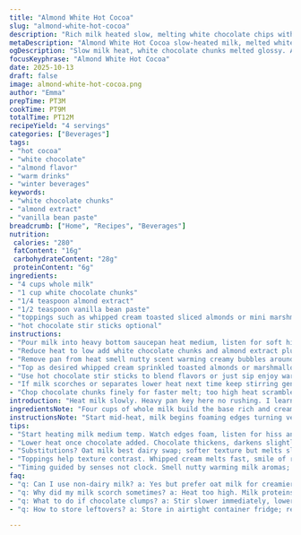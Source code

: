 ```yaml
---
title: "Almond White Hot Cocoa"
slug: "almond-white-hot-cocoa"
description: "Rich milk heated slow, melting white chocolate chips with almond extract. Creamy, nutty warmth. Topped with favorite garnishes, stirred to melt. A twist adds vanilla bean paste for depth. Watch for steam signals, smell nutty notes, catch glossy melt signs. Substitute dairy: oat milk works, though less creamy. White chocolate swapped for white chocolate chunks if needed, bars chopped fresh. Keep heat low to avoid separation, stir gently. Skip em dash, stick to commas and semicolons. Adjust timing, textures, aromas guide doneness. Serves four, total about 12 minutes. Easy tweaks, effective comfort drink that warms beyond usual cocoa routines."
metaDescription: "Almond White Hot Cocoa slow-heated milk, melted white chocolate chunks, almond and vanilla notes. Creamy warmth, easy tweaks for dairy swaps, garnished rich comfort."
ogDescription: "Slow milk heat, white chocolate chunks melted glossy. Almond extract plus vanilla bean twist. Dairy swaps ok. Whipped cream, toasted almonds, marshmallows optional. Cozy, rich taste."
focusKeyphrase: "Almond White Hot Cocoa"
date: 2025-10-13
draft: false
image: almond-white-hot-cocoa.png
author: "Emma"
prepTime: PT3M
cookTime: PT9M
totalTime: PT12M
recipeYield: "4 servings"
categories: ["Beverages"]
tags:
- "hot cocoa"
- "white chocolate"
- "almond flavor"
- "warm drinks"
- "winter beverages"
keywords:
- "white chocolate chunks"
- "almond extract"
- "vanilla bean paste"
breadcrumb: ["Home", "Recipes", "Beverages"]
nutrition: 
 calories: "280"
 fatContent: "16g"
 carbohydrateContent: "28g"
 proteinContent: "6g"
ingredients:
- "4 cups whole milk"
- "1 cup white chocolate chunks"
- "1/4 teaspoon almond extract"
- "1/2 teaspoon vanilla bean paste"
- "toppings such as whipped cream toasted sliced almonds or mini marshmallows"
- "hot chocolate stir sticks optional"
instructions:
- "Pour milk into heavy bottom saucepan heat medium, listen for soft hiss then gentle steam rising; swirl occasionally avoid skin formation"
- "Reduce heat to low add white chocolate chunks and almond extract plus vanilla bean paste; stir slowly watch chocolate melt fully glossy without clumps"
- "Remove pan from heat smell nutty scent warming creamy bubbles around edges; ladle hot cocoa into mugs"
- "Top as desired whipped cream sprinkled toasted almonds or marshmallows for texture contrast and extra richness"
- "Use hot chocolate stir sticks to blend flavors or just sip enjoy warmth and aroma"
- "If milk scorches or separates lower heat next time keep stirring gently; oat milk substitution softens texture but adds sweet flavor shift"
- "Chop chocolate chunks finely for faster melt; too high heat scrambles texture hits; patience wins every batch"
introduction: "Heat milk slowly. Heavy pan key here no rushing. I learned the hard way scorched milk smells burnt and ruins entire batch. White chocolate melts shiny and glossy edges tell when to stir in almond essence; a splash of vanilla bean paste for a twist, not too much or it overwhelms that clean nutty note. Creamy warmth builds aromas filling the room; steam soft sighs tell you it’s getting there. Garnish ideas—whipped cream, toasted almonds add crunch, marshmallows melt slower making each spoon surprise. Stir sticks? More fun than necessary, but they keep that cocoa swirl alive. Oat milk works as backup milk but expect fussier melt and sweeter taste. This version floats between classic and fresh with my adjustments; learned these tricks over many cold nights craving comfort in a cup."
ingredientsNote: "Four cups of whole milk build the base rich and creamy but if lactose intolerant grab oat or almond milk though expect less velvety texture; keep heat gentle so plant milk won’t split. White chocolate chunks are easier to melt uniformly than chips because chips often have stabilizers slowing melt; chop bars if that’s all you find. I swapped almond extract with a hint of vanilla bean paste adding complexity, no overpowering sweet notes. Toppings adapt easily to what’s on hand—whipped cream always elevates but toasted almonds add crunch and hint of smokiness; marshmallows melt unevenly but nice for lingering bites. Hot chocolate stir sticks? Fancy but functional, helping the melt. Simple base ingredients but knowing milk behavior and chocolate melt is worthy prep."
instructionsNote: "Start mid-heat, milk begins foaming edges turning velvety, swirl don’t whisk aggressively avoid skin. Lower to low when adding chocolates crucial—heat too high scrambles dairy proteins or chocolate thickens unevenly. Stir slow, watch glossy sheen develop on chocolate for full melt, no bits hiding. Add almond extract and vanilla bean paste last to prevent evaporation of aroma. Remove before milk boils; bubbles rising at edges not a rolling boil. Ladle with care; hot liquid can surprise so pre-warm mugs if possible. Toppings go on immediately or else whipped cream melts into sadness. Troubleshoot scorched milk by lowering heat and stirring with silicone spatula. Chop chocolate finely if impatient; slow melt means smoother cocoa. Practice timing by smell and sight not clock. Busy cooks can prep toppings in advance so finishing feels spontaneous."
tips:
- "Start heating milk medium temp. Watch edges foam, listen for hiss and gentle steam; swirl. Avoid whisking or aggressive moves. Skin forms easily. Patience needed; raising heat scorches milk fast. Heavy pan helps keep even heat distribution. White chocolate chunks melt evenly versus chips; fewer clumps. Chop if chunks too big. Timing is senses: aroma nutty, bubbles on edges, glossy melted chocolate. Almond extract last step; evaporates if too early."
- "Lower heat once chocolate added. Chocolate thickens, darkens slightly – no clumps allowed. Stir slow, really slow. Too fast causes break or grainy texture. Vanilla bean paste adds depth, not to overpower. Add together with almond essence but careful on heat. Remove pan before full boil. Look for creamy bubbles around edges; not rolling boil. Ladle hot – warming mugs first avoids chill shock and faster melt of cream topping."
- "Substitutions? Oat milk best dairy swap; softer texture but melts slower, sweeter finish. Almond milk less creamy, risk separation higher; keep low heat constant stir. Coconut milk heavier but alters taste markedly. If chocolate chunks not available use chips chopped small. Keep stirring even then. Watch for scorch or graininess; adjust heat down if signs appear. If sauce splits, lower heat more and stir gently. Silicone spatula recommended to scrape bottom clean."
- "Toppings help texture contrast. Whipped cream melts fast, smile of richness; toasted almonds add crunch and smoky notes, marshmallows linger bite but melt unevenly. Stir sticks fun; swirl aroma, blend warmth but not necessary. Add toppings immediately after ladling; cream melts into sad puddle if delayed. Prep separately to save time in rush. Chop almonds if large pieces. Toast briefly on skillet or oven until aroma arrives."
- "Timing guided by senses not clock. Smell nutty warming milk aromas; look for light steam rising. Watch chocolate sheen; thickening glossy texture means melt near done. Heat too high ruins texture – scrambled milk or clumpy chocolate chunks. Batch quality depends on low temp patience. Stir occasionally but gently to avoid foam. Add flavorings late. Use heavy pan always. Practice leads to instinct not rigid timer."
faq:
- "q: Can I use non-dairy milk? a: Yes but prefer oat milk for creamier melt; almond more prone to split. Coconut shifts flavor, thicker but risk heat issues. Keep low heat constant stir key here or melts mess up. Watch texture closely."
- "q: Why did my milk scorch sometimes? a: Heat too high. Milk proteins burn fast. Heavy pan helps disperse heat. Stirring prevents skin. Slow heating means better aroma and no burnt taste. Lower temp and patience fix. Silicone spatula scrape bottom often."
- "q: What to do if chocolate clumps? a: Stir slower immediately, lower heat. Chunks too big? Chop smaller pieces. Chips melt unevenly. Use gentle swirl, avoid aggressive whisking. If clumps remain, remove from heat briefly, stir until smooth reheat gently."
- "q: How to store leftovers? a: Store in airtight container fridge; reheat low and slow to avoid separation. Can freeze but expect texture changes. If reheated too fast, milk or chocolate separates, grainy feel. Stir well on warming. Use within 2 days best."

---
```

